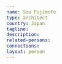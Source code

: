 ```yaml
---
name: Sou Fujimoto
type: architect
country: Japan
tagline:
description:
related-persons:
connections:
layout: person
---
```

